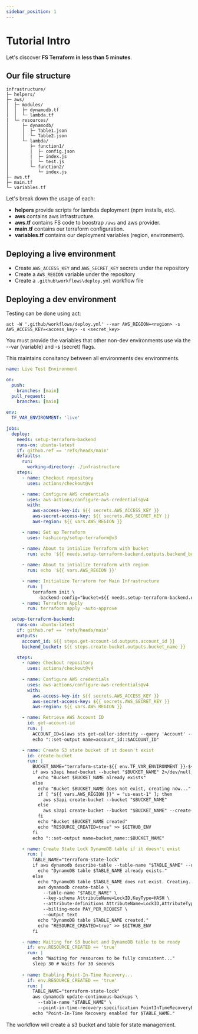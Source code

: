 ```yaml
---
sidebar_position: 1
---
```


# Tutorial Intro

Let's discover **FS Terraform in less than 5 minutes**.

## Our file structure

```
infrastructure/
├─ helpers/
├─ aws/
│  ├─ modules/
│  │  ├─ dynamodb.tf
│  │  └─ lambda.tf
|  └─ resources/
│     ├─ dynamodb/
│     │  ├─ Table1.json
│     │  └─ Table2.json
│     └─ lambda/
│        ├─ function1/
│        |  ├─ config.json
│        |  ├─ index.js
│        |  └─ test.js
│        └─ function2/
│           └─ index.js
├─ aws.tf
├─ main.tf
└─ variables.tf
```

Let's break down the usage of each:
- **helpers** provide scripts for lambda deployment (npm installs, etc).
- **aws** contains aws infrastructure.
- **aws.tf** contains FS code to boostrap `/aws` and aws provider.
- **main.tf** contains our terraform configuration.
- **variables.tf** contains our deployment variables (region, environment).

## Deploying a live environment

- Create `AWS_ACCESS_KEY` and `AWS_SECRET_KEY` secrets under the repository
- Create a `AWS_REGION` variable under the repository 
- Create a `.github\workflows\deploy.yml` workflow file

## Deploying a dev environment

Testing can be done using act:

`act -W '.github/workflows/deploy.yml' --var AWS_REGION=<region> -s AWS_ACCESS_KEY=<access_key> -s <secret_key>`

You must provide the variables that other non-dev environments use via the --var (variable) and -s (secret) flags.

This maintains consitancy between all environments dev environments.

```yml
name: Live Test Environment

on:
  push:
    branches: [main]
  pull_request:
    branches: [main]

env:
  TF_VAR_ENVIRONMENT: 'live'

jobs:
  deploy:
    needs: setup-terraform-backend
    runs-on: ubuntu-latest
    if: github.ref == 'refs/heads/main'
    defaults:
      run:
        working-directory: ./infrastructure
    steps:
      - name: Checkout repository
        uses: actions/checkout@v4

      - name: Configure AWS credentials
        uses: aws-actions/configure-aws-credentials@v4
        with:
          aws-access-key-id: ${{ secrets.AWS_ACCESS_KEY }}
          aws-secret-access-key: ${{ secrets.AWS_SECRET_KEY }}
          aws-region: ${{ vars.AWS_REGION }}

      - name: Set up Terraform
        uses: hashicorp/setup-terraform@v3

      - name: About to intialize Terraform with bucket
        run: echo '${{ needs.setup-terraform-backend.outputs.backend_bucket }}'
      
      - name: About to intialize Terraform with region
        run: echo '${{ vars.AWS_REGION }}'

      - name: Initialize Terraform for Main Infrastructure
        run: |
          terraform init \
            -backend-config="bucket=${{ needs.setup-terraform-backend.outputs.backend_bucket }}"
      - name: Terraform Apply
        run: terraform apply -auto-approve

  setup-terraform-backend:
    runs-on: ubuntu-latest
    if: github.ref == 'refs/heads/main'
    outputs:
      account_id: ${{ steps.get-account-id.outputs.account_id }}
      backend_bucket: ${{ steps.create-bucket.outputs.bucket_name }}

    steps:
      - name: Checkout repository
        uses: actions/checkout@v4
      
      - name: Configure AWS credentials
        uses: aws-actions/configure-aws-credentials@v4
        with:
          aws-access-key-id: ${{ secrets.AWS_ACCESS_KEY }}
          aws-secret-access-key: ${{ secrets.AWS_SECRET_KEY }}
          aws-region: ${{ vars.AWS_REGION }}

      - name: Retrieve AWS Account ID
        id: get-account-id
        run: |
          ACCOUNT_ID=$(aws sts get-caller-identity --query 'Account' --output text)
          echo "::set-output name=account_id::$ACCOUNT_ID"

      - name: Create S3 state bucket if it doesn't exist
        id: create-bucket
        run: |
          BUCKET_NAME="terraform-state-${{ env.TF_VAR_ENVIRONMENT }}-${{ vars.AWS_REGION }}-${{ steps.get-account-id.outputs.account_id }}"
          if aws s3api head-bucket --bucket "$BUCKET_NAME" 2>/dev/null; then
            echo "Bucket $BUCKET_NAME already exists"
          else
            echo "Bucket $BUCKET_NAME does not exist, creating now..."
            if [ "${{ vars.AWS_REGION }}" = "us-east-1" ]; then
              aws s3api create-bucket --bucket "$BUCKET_NAME"
            else
              aws s3api create-bucket --bucket "$BUCKET_NAME" --create-bucket-configuration LocationConstraint=${{ vars.AWS_REGION }}
            fi
            echo "Bucket $BUCKET_NAME created"
            echo "RESOURCE_CREATED=true" >> $GITHUB_ENV
          fi
          echo "::set-output name=bucket_name::$BUCKET_NAME"

      - name: Create State Lock DynamoDB table if it doesn't exist
        run: |
          TABLE_NAME="terraform-state-lock"
          if aws dynamodb describe-table --table-name "$TABLE_NAME" --output text; then
            echo "DynamoDB table $TABLE_NAME already exists."
          else
            echo "DynamoDB table $TABLE_NAME does not exist. Creating..."
            aws dynamodb create-table \
              --table-name "$TABLE_NAME" \
              --key-schema AttributeName=LockID,KeyType=HASH \
              --attribute-definitions AttributeName=LockID,AttributeType=S \
              --billing-mode PAY_PER_REQUEST \
              --output text
            echo "DynamoDB table $TABLE_NAME created."
            echo "RESOURCE_CREATED=true" >> $GITHUB_ENV
          fi

      - name: Waiting for S3 bucket and DynamoDB table to be ready
        if: env.RESOURCE_CREATED == 'true'
        run: |
          echo "Waiting for resources to be fully consistent..."
          sleep 30 # Waits for 30 seconds
          
      - name: Enabling Point-In-Time Recovery...
        if: env.RESOURCE_CREATED == 'true'
        run: |
          TABLE_NAME="terraform-state-lock"
          aws dynamodb update-continuous-backups \
            --table-name "$TABLE_NAME" \
            --point-in-time-recovery-specification PointInTimeRecoveryEnabled=True
          echo "Point-In-Time Recovery enabled for $TABLE_NAME."
```

The workflow will create a s3 bucket and table for state management. 
